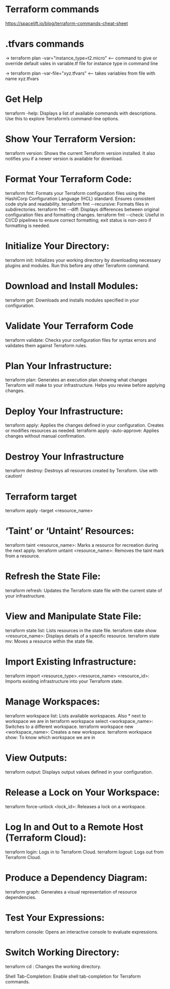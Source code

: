 # Terraform commands  

https://spacelift.io/blog/terraform-commands-cheat-sheet

# .tfvars commands 
-> terraform plan -var="instance_type=t2.micro" <-- command to give or override default vales in variable.tf file for instance type in command line

-> terraform plan -var-file="xyz.tfvars" <-- takes variables from file with name xyz.tfvars

# Get Help  
terraform -help: Displays a list of available commands with descriptions. Use this to explore Terraform’s command-line options.

# Show Your Terraform Version:  
terraform version: Shows the current Terraform version installed. It also notifies you if a newer version is available for download.

# Format Your Terraform Code:  
terraform fmt: Formats your Terraform configuration files using the HashiCorp Configuration Language (HCL) standard. Ensures consistent code style and readability.
terraform fmt --recursive: Formats files in subdirectories.
terraform fmt --diff: Displays differences between original configuration files and formatting changes.
terraform fmt --check: Useful in CI/CD pipelines to ensure correct formatting; exit status is non-zero if formatting is needed.

# Initialize Your Directory:  
terraform init: Initializes your working directory by downloading necessary plugins and modules. Run this before any other Terraform command.

# Download and Install Modules:  
terraform get: Downloads and installs modules specified in your configuration.

# Validate Your Terraform Code  
terraform validate: Checks your configuration files for syntax errors and validates them against Terraform rules.

#  Plan Your Infrastructure:  
terraform plan: Generates an execution plan showing what changes Terraform will make to your infrastructure. Helps you review before applying changes.

#  Deploy Your Infrastructure:  
terraform apply: Applies the changes defined in your configuration. Creates or modifies resources as needed.
terraform apply -auto-approve: Applies changes without manual confirmation.

# Destroy Your Infrastructure  
terraform destroy: Destroys all resources created by Terraform. Use with caution!

# Terraform target 
terraform apply -target <resource_name>

# ‘Taint’ or ‘Untaint’ Resources:  
terraform taint <resource_name>: Marks a resource for recreation during the next apply.
terraform untaint <resource_name>: Removes the taint mark from a resource.

# Refresh the State File:  
terraform refresh: Updates the Terraform state file with the current state of your infrastructure.

# View and Manipulate State File: 
terraform state list: Lists resources in the state file.
terraform state show <resource_name>: Displays details of a specific resource.
terraform state mv: Moves a resource within the state file.

# Import Existing Infrastructure:  
terraform import <resource_type>.<resource_name> <resource_id>: Imports existing infrastructure into your Terraform state.

# Manage Workspaces:  
terraform workspace list: Lists available workspaces. Also * next to workspace we are in
terraform workspace select <workspace_name>: Switches to a different workspace.
terraform workspace new <workspace_name>: Creates a new workspace.
terraform workspace show: To know which workspace we are in

# View Outputs:  
terraform output: Displays output values defined in your configuration.

# Release a Lock on Your Workspace:  
terraform force-unlock <lock_id>: Releases a lock on a workspace.

# Log In and Out to a Remote Host (Terraform Cloud):  
terraform login: Logs in to Terraform Cloud.
terraform logout: Logs out from Terraform Cloud.

# Produce a Dependency Diagram:  
terraform graph: Generates a visual representation of resource dependencies.

# Test Your Expressions:  
terraform console: Opens an interactive console to evaluate expressions.

# Switch Working Directory:  
terraform cd <directory>: Changes the working directory.

Shell Tab-Completion:
Enable shell tab-completion for Terraform commands.